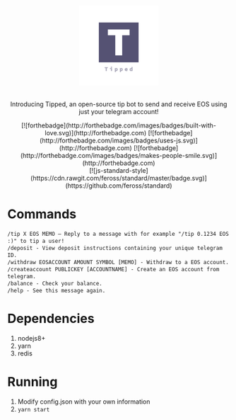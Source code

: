 <div align="center">
<br>
<img width="180" src="/logo.png" alt="Tipped">
<br>
<br>
</div>

<p align="center" color="#6a737d">
Introducing Tipped, an open-source tip bot to send and receive EOS using just your telegram account!
</p>

<div align="center">
[![forthebadge](http://forthebadge.com/images/badges/built-with-love.svg)](http://forthebadge.com) [![forthebadge](http://forthebadge.com/images/badges/uses-js.svg)](http://forthebadge.com) [![forthebadge](http://forthebadge.com/images/badges/makes-people-smile.svg)](http://forthebadge.com)
</div>

<div align="center">
[![js-standard-style](https://cdn.rawgit.com/feross/standard/master/badge.svg)](https://github.com/feross/standard)
</div>

# Commands
```
/tip X EOS MEMO — Reply to a message with for example "/tip 0.1234 EOS :)" to tip a user!
/deposit - View deposit instructions containing your unique telegram ID.
/withdraw EOSACCOUNT AMOUNT SYMBOL [MEMO] - Withdraw to a EOS account.
/createaccount PUBLICKEY [ACCOUNTNAME] - Create an EOS account from telegram.
/balance - Check your balance.
/help - See this message again.
```

# Dependencies
1. nodejs8+
2. yarn
3. redis 

# Running
1. Modify config.json with your own information
2. `yarn start`

